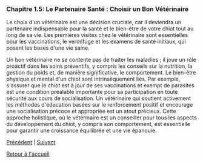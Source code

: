 ### **Chapitre 1.5: Le Partenaire Santé : Choisir un Bon Vétérinaire**

Le choix d'un vétérinaire est une décision cruciale, car il deviendra un partenaire indispensable pour la santé et le bien-être de votre chiot tout au long de sa vie. Les premières visites chez le vétérinaire sont essentielles pour les vaccinations, le vermifuge et les examens de santé initiaux, qui posent les bases d'une vie saine.

Un bon vétérinaire ne se contente pas de traiter les maladies ; il joue un rôle proactif dans les soins préventifs, y compris les conseils sur la nutrition, la gestion du poids et, de manière significative, le comportement. Le bien-être physique et mental d'un chiot sont intrinsèquement liés. Par exemple, s'assurer que le chiot est à jour de ses vaccinations et exempt de parasites est une condition préalable importante pour sa participation en toute sécurité aux cours de socialisation. Un vétérinaire qui soutient activement les méthodes d'éducation basées sur le renforcement positif et encourage une socialisation précoce et appropriée est un atout précieux. Cette approche holistique, où le vétérinaire est un conseiller pour tous les aspects du développement du chiot, y compris son comportement, est essentielle pour garantir une croissance équilibrée et une vie épanouie. 

[Précédent](./1.4_enfants_et_chiots.md) | [Suivant](./2.1_les_premieres_semaines_cruciales.md)

[Retour à l'accueil](../index.md) 